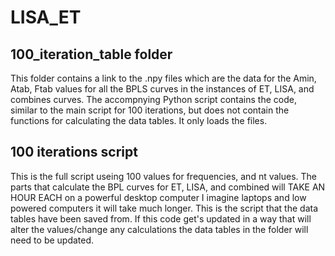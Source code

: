 # LISA_ET

## 100_iteration_table folder 
This folder contains a link to the .npy files which are the data for the Amin, Atab, Ftab values for all the BPLS curves in the instances of ET, LISA, and combines curves. The accompnying Python script
contains the code, similar to the main script for 100 iterations, but does not contain the functions for calculating the data tables. It only loads the files.

## 100 iterations script
This is the full script useing 100 values for frequencies, and nt values. The parts that calculate the BPL curves for ET, LISA, and combined will TAKE AN HOUR EACH on a powerful desktop computer I imagine laptops and low powered computers it will take much longer. This is the script that the data tables have been saved from. If this code get's updated in a way that will alter the values/change any calculations the data tables in the folder will need to be updated.
